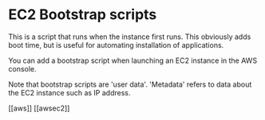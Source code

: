 # EC2 Bootstrap scripts

This is a script that runs when the instance first runs. This obviously adds boot time, but is useful for automating installation of applications.

You can add a bootstrap script when launching an EC2 instance in the AWS console.

Note that bootstrap scripts are 'user data'. 'Metadata' refers to data about the EC2 instance such as IP address.

[[aws]]
[[awsec2]]
